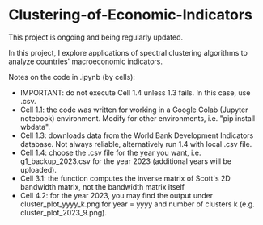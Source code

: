 # Clustering-of-Economic-Indicators
This project is ongoing and being regularly updated.

In this project, I explore applications of spectral clustering algorithms to analyze countries' macroeconomic indicators.

Notes on the code in .ipynb (by cells):
- IMPORTANT: do not execute Cell 1.4 unless 1.3 fails. In this case, use .csv. 
- Cell 1.1: the code was written for working in a Google Colab (Jupyter notebook) environment. Modify for other environments, i.e. "pip install wbdata".
- Cell 1.3: downloads data from the World Bank Development Indicators database. Not always reliable, alternatively run 1.4 with local .csv file.
- Cell 1.4: choose the .csv file for the year you want, i.e. g1_backup_2023.csv for the year 2023 (additional years will be uploaded).
- Cell 3.1: the function computes the inverse matrix of Scott's 2D bandwidth matrix, not the bandwidth matrix itself
- Cell 4.2: for the year 2023, you may find the output under cluster_plot_yyyy_k.png for year = yyyy and number of clusters k (e.g. cluster_plot_2023_9.png).
